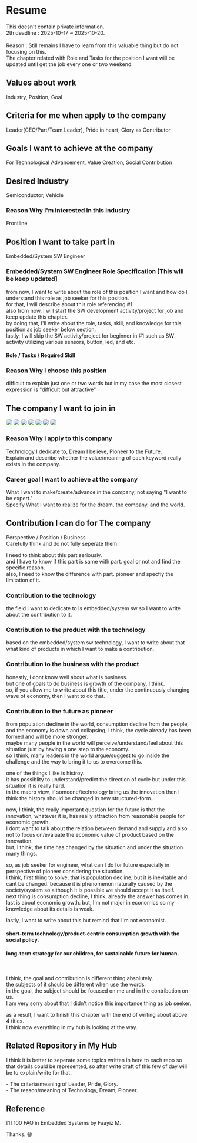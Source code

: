 # Resume
This doesn't contain private information. <br/>
2th deadline : 2025-10-17 ~ 2025-10-20. <br/><br/>
Reason : Still remains I have to learn from this valuable thing but do not focusing on this. <br/>
The chapter related with Role and Tasks for the position I want will be updated until get the job every one or two weekend. <br/>

## Values about work

Industry, Position, Goal

## Criteria for me when apply to the company

Leader(CEO/Part/Team Leader), Pride in heart, Glory as Contributor

## Goals I want to achieve at the company

For Technological Advancement, Value Creation, Social Contribution

## Desired Industry

Semiconductor, Vehicle

### Reason Why I'm interested in this industry

Frontline

## Position I want to take part in

Embedded/System SW Engineer

### Embedded/System SW Engineer Role Specification [This will be keep updated]

from now, I want to write about the role of this position I want and how do I understand this role as job seeker for this position. <br/>
for that, I will describe about this role referencing #1. <br/>
also from now, I will start the SW development activity/project for job and keep update this chapter. <br/>
by doing that, I'll write about the role, tasks, skill, and knowledge for this position as job seeker below section. <br/>
lastly, I will skip the SW activity/project for beginner in #1 such as SW activity utilizing various sensors, button, led, and etc. 

#### Role / Tasks / Required Skill

### Reason Why I choose this position

difficult to explain just one or two words but in my case the most closest expression is "difficult but attractive"

## The company I want to join in

<p>
<img src="https://img.shields.io/badge/Samsung Electronics-1428A0?style=for-the-badge&logo=Samsung&logoColor=white" style="border-radius:5px"/>
<img src="https://img.shields.io/badge/Hyundai Autoever-002C5E?style=for-the-badge&logo=Hyundai&logoColor=white" style="border-radius:5px"/>
<img src="https://img.shields.io/badge/SK Telecom-DD0700?style=for-the-badge&logoColor=white" style="border-radius:5px"/>
<img src="https://img.shields.io/badge/DEEPX-007CFF?style=for-the-badge&logoColor=white" style="border-radius:5px"/>
<img src="https://img.shields.io/badge/Kia-05141F?style=for-the-badge&logo=Kia&logoColor=white" style="border-radius:5px"/>
<img src="https://img.shields.io/badge/FuriosaAI-FF0000?style=for-the-badge&logoColor=white" style="border-radius:5px"/>
<img src="https://img.shields.io/badge/Hyundai Motor-002C5E?style=for-the-badge&logo=Hyundai&logoColor=white" style="border-radius:5px"/>
</p>

### Reason Why I apply to this company
Technology I dedicate to, Dream I believe, Pioneer to the Future. <br/>
Explain and describe whether the value/meaning of each keyword really exists in the company.

### Career goal I want to achieve at the company
What I want to make/create/advance in the company, not saying "I want to be expert." <br/>
Specify What I want to realize for the dream, the company, and the world.

## Contribution I can do for The company
Perspective / Position / Business <br/>
Carefully think and do not fully seperate them.

I need to think about this part seriously. <br/>
and I have to know if this part is same with part. goal or not and find the specific reason. <br/>
also, I need to know the difference with part. pioneer and specfiy the limitation of it.

### Contribution to the technology 

the field I want to dedicate to is embedded/system sw so I want to write about the contribution to it. <br/>

### Contribution to the product with the technology

based on the embedded/system sw technology, I want to write about that what kind of products in which I want to make a contribution. <br/>

### Contribution to the business with the product

honestly, I dont know well about what is business. <br/>
but one of goals to do business is growth of the company, I think. <br/>
so, if you allow me to write about this title, under the continuously changing wave of economy, then I want to do that. <br/>

### Contribution to the future as pioneer

from population decline in the world, consumption decline from the people, and the economy is down and collapsing, I think, the cycle already has been formed and will be more stronger. <br/>
maybe many people in the world will perceive/understand/feel about this situation just by having a one step to the economy. <br/>
so I think, many leaders in the world argue/suggest to go inside the challenge and the way to bring it to us to overcome this. <br/>

one of the things I like is histroy. <br/>
it has possiblity to understand/predict the direction of cycle but under this situation it is really hard. <br/>
in the macro view, if someone/technology bring us the innovation then I think the history should be changed in new structured-form. <br/>

now, I think, the really important question for the future is that the innovation, whatever it is, has really attraction from reasonable people for economic growth. <br/>
I dont want to talk about the relation between demand and supply and also not to focus on/evaluate the economic value of product based on the innovation. <br/>
but, I think, the time has changed by the situation and under the situation many things. <br/>

so, as job seeker for engineer, what can I do for future especially in perspective of pioneer considering the situation. <br/>
I think, first thing to solve, that is population decline, but it is inevitable and cant be changed. because it is phenomenon naturally caused by the society/system so although it is possible we should accept it as itself. <br/>
next thing is consumption decline, I think, already the answer has comes in. <br/>
last is about economic growth. but, I'm not major in economics so my knowledge about its details is weak. <br/>

lastly, I want to write about this but remind that I'm not economist. <br/>
#### short-term technology/product-centric consumption growth with the social policy. <br/>
#### long-term strategy for our children, for sustainable future for human. <br/>

<br/>

I think, the goal and contribution is different thing absolutely. <br/>
the subjects of it should be different when use the words. <br/>
in the goal, the subject should be focused on me and in the contribution on us. <br/>
I am very sorry about that I didn't notice this importance thing as job seeker. <br/>

as a result, I want to finish this chapter with the end of writing about above 4 titles. <br/>
I think now everything in my hub is looking at the way.

## Related Repository in My Hub
I think it is better to seperate some topics written in here to each repo so that details could be represented, so after write draft of this few of day will be to explain/write for that. <br/>

<p>
- The criteria/meaning of Leader, Pride, Glory. <br/>
- The reason/meaning of Technology, Dream, Pioneer. <br/>
</p>

## Reference
[1] 100 FAQ in Embedded Systems by Faayiz M.

Thanks. 😄
